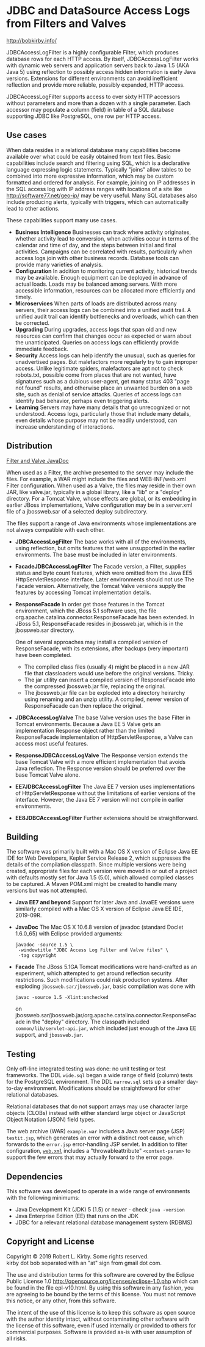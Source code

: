 JDBC and DataSource Access Logs from Filters and Valves
=======================================================
http://bobkirby.info/

JDBCAccessLogFilter is a highly configurable Filter,
which produces database rows for each HTTP access.
By itself, JDBCAccessLogFilter works with dynamic web servers
and application servers back to Java 1.5 (AKA Java 5)
using reflection to possibly access hidden information is early Java versions.
Extensions for different environments can avoid inefficient reflection
and provide more reliable, possibly expanded, HTTP access.

JDBCAccessLogFilter supports access to over sixty HTTP accessors
without parameters and more than a dozen with a single parameter.
Each accessor may populate a column (field) in table of a SQL database
supporting JDBC like PostgreSQL, one row per HTTP access.

Use cases
---------
When data resides in a relational database many capabilities become available
over what could be easily obtained from text files.
Basic capabilities include search and filtering using SQL,
which is a declarative language expressing logic statements.
Typically "joins" allow tables to be combined into more expressive information,
which may be custom formatted and ordered for analysis.
For example, joining on IP addresses in the SQL access log with
IP address ranges with locations of a site like
http://software77.net/geo-ip/ may be very useful.
Many SQL databases also include producing alerts, typically with triggers,
which can automatically lead to other actions.

These capabilities support many use cases.
* __Business Intelligence__
  Businesses can track where activity originates,
  whether activity lead to conversion,
  when activities occur in terms of the calendar and time of day,
  and the steps between initial and final activities.
  Campaigns can be correlated with results,
  particularly when access logs join with other business records.
  Database tools can provide many varieties of analysis.
* __Configuration__
  In addition to monitoring current activity,
  historical trends may be available.
  Enough equipment can be deployed in advance of actual loads.
  Loads may be balanced among servers.
  With more accessible information,
  resources can be allocated more efficiently and timely.
* __Microservices__
  When parts of loads are distributed across many servers,
  their access logs can be combined into a unified audit trail.
  A unified audit trail can identify bottlenecks and overloads,
  which can then be corrected.
* __Upgrading__
  During upgrades,
  access logs that span old and new resources
  can confirm that changes occur as expected or warn about the unanticipated.
  Queries on access logs can efficiently provide immediate feedback.
* __Security__
  Access logs can help identify the unusual,
  such as queries for unadvertised pages.
  But malefactors more regularly try to gain improper access.
  Unlike legitimate spiders, malefactors are apt not to check robots.txt,
  possible come from places that are not wanted,
  have signatures such as a dubious user-agent,
  get many status 403 "page not found" results,
  and otherwise place an unwanted burden on a web site,
  such as denial of service attacks.
  Queries of access logs can identify bad behavior,
  perhaps even triggering alerts.
* __Learning__
  Servers may have many details that go unrecognized or not understood.
  Access logs, particularly those that include many details,
  even details whose purpose may not be readily understood,
  can increase understanding of interactions.

Distribution
------------
[Filter and Valve JavaDoc](example.war/doc/index.html)

When used as a Filter,
the archive presented to the server may include the files.
For example,
a WAR might include the files and WEB-INF/web.xml Filter configuration.
When used as a Valve,
the files may reside in their own JAR, like valve.jar,
typically in a global library, like a "lib" or a "deploy" directory.
For a Tomcat Valve, whose effects are global,
or its embedding in earlier JBoss implementations,
Valve configuration may be in a server.xml file
of a jbossweb.sar of a selected deploy subdirectory.

The files support a range of Java environments
whose implementations are not always compatible with each other.

* __JDBCAccessLogFilter__
  The base works with all of the environments, using reflection,
  but omits features that were unsupported in the earlier environments.
  The base must be included in later environments.

* __FacadeJDBCAccessLogFilter__
  The Facade version, a Filter, supplies status and byte count features,
  which were omitted from the Java EE5 HttpServletResponse interface.
  Later environments should not use The Facade version.
  Alternatively, the Tomcat Valve versions supply the features
  by accessing Tomcat implementation details.

* __ResponseFacade__
  In order get those features in the Tomcat environment,
  which the JBoss 5.1 software uses,
  the file org.apache.catalina.connector.ResponseFacade has been extended.
  In JBoss 5.1, ResponseFacade resides in jbossweb.jar,
  which is in the jbossweb.sar directory.

  One of several approaches may install a compiled version of ResponseFacade,
  with its extensions, after backups (very important) have been completed.
  - The compiled class files (usually 4) might be placed in a new JAR file
    that classloaders would use before the original versions. Tricky.
  - The jar utility can insert a compiled version of ResponseFacade
    into the compressed jbossweb.jar file, replacing the original.
  - The jbossweb.jar file can be exploded into a directory heirarchy
    using renaming and an unzip utility.
    A compiled, newer version of ResponseFacade can then replace the original.

* __JDBCAccessLogValve__
  The base Valve version uses the base Filter in Tomcat environments.
  Because a Java EE 5 Valve gets an implementation Response object
  rather than the limited ResponseFacade implementation of HttpServletResponse,
  a Valve can access most useful features.

* __ResponseJDBCAccessLogValve__
  The Response version extends the base Tomcat Valve
  with a more efficient implementation that avoids Java reflection.
  The Response version should be preferred over the base Tomcat Valve alone.
  
* __EE7JDBCAccessLogFilter__
  The Java EE 7 version uses implementations of HttpServletResponse
  without the limitations of earlier versions of the interface.
  However, the Java EE 7 version will not compile in earlier environments.
  
* __EE8JDBCAccessLogFilter__
  Further extensions should be straightforward.

Building
--------
The software was primarily built with a Mac OS X version of
Eclipse Java EE IDE for Web Developers, Kepler Service Release 2,
which suppresses the details of the compilation classpath.
Since multiple versions were being created,
appropriate files for each version were moved in or out of a project
with defaults mostly set for Java 1.5 (5.0),
which allowed compiled classes to be captured.
A Maven POM.xml might be created to handle many versions
but was not attempted.

* __Java EE7 and beyond__
  Support for later Java and JavaEE versions were similarly compiled
  with a Mac OS X version of Eclipse Java EE IDE, 2019-09R.

* __JavaDoc__
  The Mac OS X 10.6.8 version of javadoc (standard Doclet 1.6.0_65)
  with Eclipse provided arguments:
  ```
  javadoc -source 1.5 \
   -windowtitle "JDBC Access Log Filter and Valve files" \
   -tag copyright
  ```

* __Facade__
  The JBoss 5.1GA Tomcat modifications were hand-crafted as an experiment,
  which attempted to get around reflection security restrictions.
  Such modifications could risk production systems.
  After exploding `jbossweb.sar/jbossweb.jar`,
  basic compilation was done with
  ```
  javac -source 1.5 -Xlint:unchecked
  ```
  on jbossweb.sar/jbossweb.jar/org.apache.catalina.connector.ResponseFacade
  in the "deploy" directory.
  The classpath included `common/lib/servlet-api.jar`,
  which included just enough of the Java EE support, and `jbossweb.jar`.

Testing
--------
Only off-line integrated testing was done: no unit testing or test frameworks.
The DDL `wide.sql` began a wide range of field (column) tests
for the PostgreSQL environment.
The DDL `narrow.sql` sets up a smaller day-to-day environment.
Modifications should be straightfoward for other relational databases.

Relational databases that do not support arrays may use
character large objects (CLOBs) instead with either standard large object
or JavaScript Object Notation (JSON) field types.

The web archive (WAR) `example.war` includes a Java server page (JSP)
`testit.jsp`, which generates an error with a distinct root cause,
which forwards to the `error.jsp` error-handling JSP servlet.
In addition to filter configuration, [`web.xml`](example.war/WEB-INF/web.xml)
includes a "throwableattribute" `<context-param>` to support the few errors
that may actually forward to the error page.

Dependencies
------------
This software was developed to operate in a wide range of environments
with the following minimums:
* Java Development Kit (JDK) 5 (1.5) or newer - check `java -version`
* Java Enterprise Edition (EE) that runs on the JDK
* JDBC for a relevant relational database management system (RDBMS)

Copyright and License
---------------------
Copyright © 2019 Robert L. Kirby. Some rights reserved.  
kirby dot bob separated with an "at" sign from gmail dot com.

The use and distribution terms for this software are covered by the
Eclipse Public License 1.0
http://opensource.org/licenses/eclipse-1.0.php
which can be found in the file epl-v10.html.
By using this software in any fashion, you are agreeing to be bound by
the terms of this license.
You must not remove this notice, or any other, from this software.

The intent of the use of this license is to keep this software
as open source with the author identity intact,
without contaminating other software with the license of this software,
even if used internally or provided to others for commercial purposes.
Software is provided as-is with user assumption of all risks.
